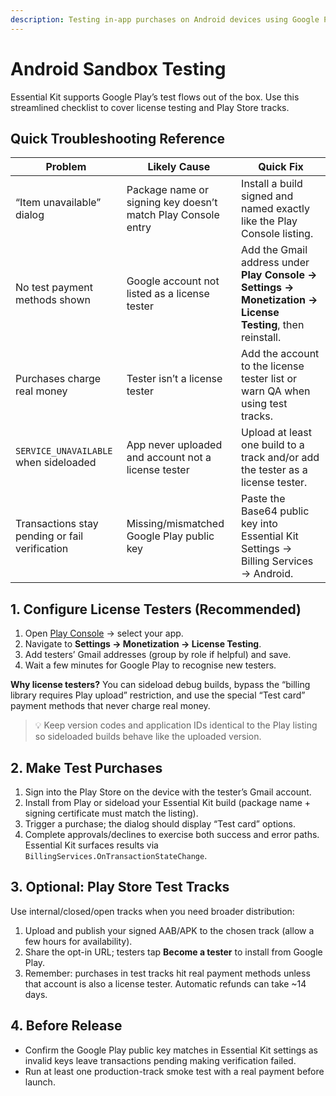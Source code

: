 ```yaml
---
description: Testing in-app purchases on Android devices using Google Play test tools
---
```


# Android Sandbox Testing

Essential Kit supports Google Play’s test flows out of the box. Use this streamlined checklist to cover license testing and Play Store tracks.

## Quick Troubleshooting Reference
| Problem | Likely Cause | Quick Fix |
|---------|-------------|-----------|
| “Item unavailable” dialog | Package name or signing key doesn’t match Play Console entry | Install a build signed and named exactly like the Play Console listing. |
| No test payment methods shown | Google account not listed as a license tester | Add the Gmail address under **Play Console → Settings → Monetization → License Testing**, then reinstall. |
| Purchases charge real money | Tester isn’t a license tester | Add the account to the license tester list or warn QA when using test tracks. |
| `SERVICE_UNAVAILABLE` when sideloaded | App never uploaded and account not a license tester | Upload at least one build to a track and/or add the tester as a license tester. |
| Transactions stay pending or fail verification | Missing/mismatched Google Play public key | Paste the Base64 public key into Essential Kit Settings → Billing Services → Android. |

## 1. Configure License Testers (Recommended)
1. Open [Play Console](https://play.google.com/console/) → select your app.
2. Navigate to **Settings → Monetization → License Testing**.
3. Add testers’ Gmail addresses (group by role if helpful) and save.
4. Wait a few minutes for Google Play to recognise new testers.

**Why license testers?** You can sideload debug builds, bypass the “billing library requires Play upload” restriction, and use the special “Test card” payment methods that never charge real money.

> 💡 Keep version codes and application IDs identical to the Play listing so sideloaded builds behave like the uploaded version.

## 2. Make Test Purchases
1. Sign into the Play Store on the device with the tester’s Gmail account.
2. Install from Play or sideload your Essential Kit build (package name + signing certificate must match the listing).
3. Trigger a purchase; the dialog should display “Test card” options.
4. Complete approvals/declines to exercise both success and error paths. Essential Kit surfaces results via `BillingServices.OnTransactionStateChange`.

## 3. Optional: Play Store Test Tracks
Use internal/closed/open tracks when you need broader distribution:
1. Upload and publish your signed AAB/APK to the chosen track (allow a few hours for availability).
2. Share the opt-in URL; testers tap **Become a tester** to install from Google Play.
3. Remember: purchases in test tracks hit real payment methods unless that account is also a license tester. Automatic refunds can take ~14 days.

## 4. Before Release
- Confirm the Google Play public key matches in Essential Kit settings as invalid keys leave transactions pending making verification failed.
- Run at least one production-track smoke test with a real payment before launch.
